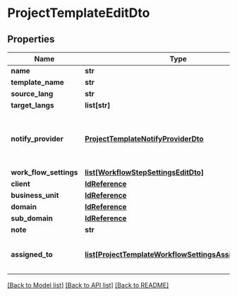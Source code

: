 # ProjectTemplateEditDto

## Properties
Name | Type | Description | Notes
------------ | ------------- | ------------- | -------------
**name** | **str** |  | [optional] 
**template_name** | **str** |  | 
**source_lang** | **str** |  | [optional] 
**target_langs** | **list[str]** |  | [optional] 
**notify_provider** | [**ProjectTemplateNotifyProviderDto**](ProjectTemplateNotifyProviderDto.md) | use to notify assigned providers,         notificationIntervalInMinutes 0 or empty value means immediate notification to all providers | [optional] 
**work_flow_settings** | [**list[WorkflowStepSettingsEditDto]**](WorkflowStepSettingsEditDto.md) |  | [optional] 
**client** | [**IdReference**](IdReference.md) |  | [optional] 
**business_unit** | [**IdReference**](IdReference.md) |  | [optional] 
**domain** | [**IdReference**](IdReference.md) |  | [optional] 
**sub_domain** | [**IdReference**](IdReference.md) |  | [optional] 
**note** | **str** |  | [optional] 
**assigned_to** | [**list[ProjectTemplateWorkflowSettingsAssignedToDto]**](ProjectTemplateWorkflowSettingsAssignedToDto.md) | only use for projects without workflows; otherwise specify in the workflowSettings object | [optional] 

[[Back to Model list]](../README.md#documentation-for-models) [[Back to API list]](../README.md#documentation-for-api-endpoints) [[Back to README]](../README.md)


